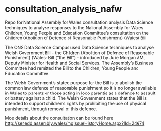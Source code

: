 # consultation_analysis_nafw
Repo for National Assembly for Wales consultation analysis
Data Science techniques to analyse responses to the National Assembly for Wales Children,
Young People and Education Committee’s consultation on the Children (Abolition 
of Defence of Reasonable Punishment) (Wales) Bill

The ONS Data Science Campus used Data Science techniques to analyse
Welsh Government Bill - the Children (Abolition of Defence of Reasonable Punishment)
(Wales) Bill (“the Bill”) - introduced by Julie Morgan AM, Deputy Minister for
Health and Social Services. The Assembly’s Business Committee had remitted the Bill
to the Children, Young People and Education Committee.


The Welsh Government’s stated purpose for the Bill is to abolish the common law defence
of reasonable punishment so it is no longer available in Wales to parents or those acting
in loco parentis as a defence to assault or battery against a child. The Welsh Government
states that the Bill is intended to support children’s rights by prohibiting the use of
physical punishment, through removal of this defence.


Moe details about the consultation can be found here
http://senedd.assembly.wales/mgIssueHistoryHome.aspx?IId=24674


